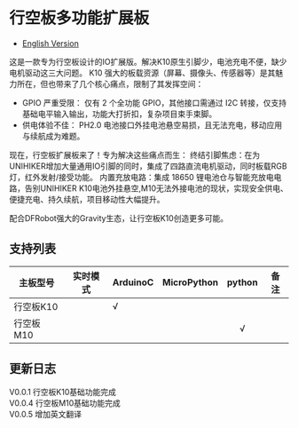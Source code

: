 # 行空板多功能扩展板
- [English Version](./README_EN.md)<br/>

这是一款专为行空板设计的IO扩展版。解决K10原生引脚少，电池充电不便，缺少电机驱动这三大问题。
K10 强大的板载资源（屏幕、摄像头、传感器等）是其魅力所在，但也带来了几个核心痛点，限制了其发挥空间：
- GPIO 严重受限： 仅有 2 个全功能 GPIO，其他接口需通过 I2C 转接，仅支持基础电平输入输出，功能大打折扣，复杂项目束手束脚。
- 供电体验不佳： PH2.0 电池接口外挂电池悬空易损，且无法充电，移动应用与续航成为难题。

现在，行空板扩展板来了！专为解决这些痛点而生：
终结引脚焦虑：在为UNIHIKER增加大量通用IO引脚的同时，集成了四路直流电机驱动，同时板载RGB灯，红外发射/接受功能。
内置充放电路：集成 18650 锂电池仓与智能充放电电路，告别UNIHIKER K10电池外挂悬空,M10无法外接电池的现状，实现安全供电、便捷充电、持久续航，项目移动性大幅提升。

配合DFRobot强大的Gravity生态，让行空板K10创造更多可能。

## 支持列表
|主板型号|实时模式|ArduinoC|MicroPython|python|备注|
|-----|-----|-----|-----|:-----:|-----|
|行空板K10||√||||
|行空板M10||||√||

## 更新日志
V0.0.1 行空板K10基础功能完成<br>
V0.0.4 行空板M10基础功能完成<br>
V0.0.5 增加英文翻译